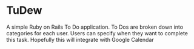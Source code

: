 TuDew
=====

A simple Ruby on Rails To Do application.  To Dos are broken down into categories for each user.  Users can specify when they want to complete this task.  Hopefully this will integrate with Google Calendar